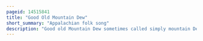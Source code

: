 ```yaml
---
pageid: 14515841
title: "Good Old Mountain Dew"
short_summary: "Appalachian folk song"
description: "Good old Mountain Dew sometimes called simply mountain Dew or real old Mountain Dew is an appalachian Folk Song composed by Bascom Lamar Lunsford and scotty Wiseman. There are two Versions of the Lyrics a 1928 Version by Lunsford and a 1935 Adaptation by Wiseman. Both Versions of the Song Talk Moonshine. The 1935 Version has been covered widely and has entered into the Folk Tradition becoming a Standard."
---
```


